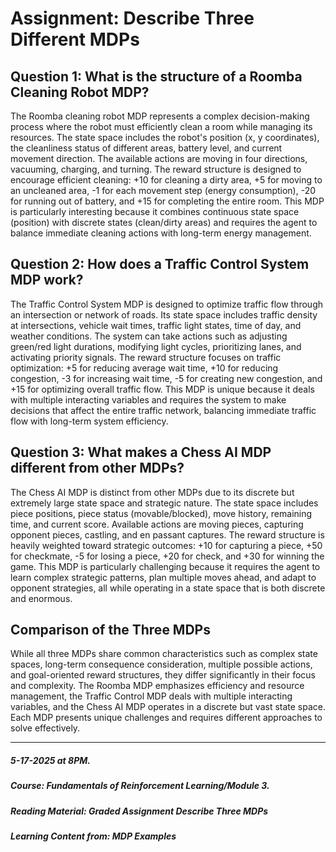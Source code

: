 # Assignment: Describe Three Different MDPs

## Question 1: What is the structure of a Roomba Cleaning Robot MDP?

The Roomba cleaning robot MDP represents a complex decision-making process where the robot must efficiently clean a room while managing its resources. The state space includes the robot's position (x, y coordinates), the cleanliness status of different areas, battery level, and current movement direction. The available actions are moving in four directions, vacuuming, charging, and turning. The reward structure is designed to encourage efficient cleaning: +10 for cleaning a dirty area, +5 for moving to an uncleaned area, -1 for each movement step (energy consumption), -20 for running out of battery, and +15 for completing the entire room. This MDP is particularly interesting because it combines continuous state space (position) with discrete states (clean/dirty areas) and requires the agent to balance immediate cleaning actions with long-term energy management.

## Question 2: How does a Traffic Control System MDP work?

The Traffic Control System MDP is designed to optimize traffic flow through an intersection or network of roads. Its state space includes traffic density at intersections, vehicle wait times, traffic light states, time of day, and weather conditions. The system can take actions such as adjusting green/red light durations, modifying light cycles, prioritizing lanes, and activating priority signals. The reward structure focuses on traffic optimization: +5 for reducing average wait time, +10 for reducing congestion, -3 for increasing wait time, -5 for creating new congestion, and +15 for optimizing overall traffic flow. This MDP is unique because it deals with multiple interacting variables and requires the system to make decisions that affect the entire traffic network, balancing immediate traffic flow with long-term system efficiency.

## Question 3: What makes a Chess AI MDP different from other MDPs?

The Chess AI MDP is distinct from other MDPs due to its discrete but extremely large state space and strategic nature. The state space includes piece positions, piece status (movable/blocked), move history, remaining time, and current score. Available actions are moving pieces, capturing opponent pieces, castling, and en passant captures. The reward structure is heavily weighted toward strategic outcomes: +10 for capturing a piece, +50 for checkmate, -5 for losing a piece, +20 for check, and +30 for winning the game. This MDP is particularly challenging because it requires the agent to learn complex strategic patterns, plan multiple moves ahead, and adapt to opponent strategies, all while operating in a state space that is both discrete and enormous.

## Comparison of the Three MDPs

While all three MDPs share common characteristics such as complex state spaces, long-term consequence consideration, multiple possible actions, and goal-oriented reward structures, they differ significantly in their focus and complexity. The Roomba MDP emphasizes efficiency and resource management, the Traffic Control MDP deals with multiple interacting variables, and the Chess AI MDP operates in a discrete but vast state space. Each MDP presents unique challenges and requires different approaches to solve effectively.

-------------------------------------------------------------------------------------------------------
##### 5-17-2025 at 8PM.
##### Course: Fundamentals of Reinforcement Learning/Module 3.
##### Reading Material: Graded Assignment Describe Three MDPs
##### Learning Content from: MDP Examples
